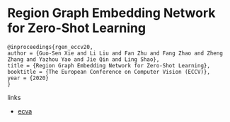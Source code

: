 # Region Graph Embedding Network for Zero-Shot Learning

```
@inproceedings{rgen_eccv20,
author = {Guo-Sen Xie and Li Liu and Fan Zhu and Fang Zhao and Zheng Zhang and Yazhou Yao and Jie Qin and Ling Shao},
title = {Region Graph Embedding Network for Zero-Shot Learning},
booktitle = {The European Conference on Computer Vision (ECCV)},
year = {2020}
}
```

links
- [ecva](http://www.ecva.net/papers/eccv_2020/papers_ECCV/papers/123490545.pdf)
